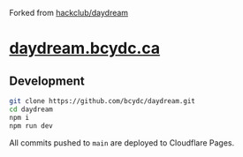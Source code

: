 Forked from [hackclub/daydream](https://github.com/hackclub/daydream)
# [daydream.bcydc.ca](https://daydream.bcydc.ca)

## Development
```sh
git clone https://github.com/bcydc/daydream.git
cd daydream
npm i
npm run dev
```

All commits pushed to `main` are deployed to Cloudflare Pages.